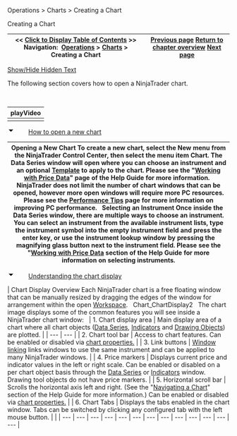 ﻿


Operations \> Charts \> Creating a Chart






















Creating a Chart







| \<\< [Click to Display Table of Contents](creating_a_chart.md) \>\> **Navigation:**     [Operations](operations-1.md) \> [Charts](charts-1.md) \> Creating a Chart | [Previous page](charts-1.md) [Return to chapter overview](charts-1.md) [Next page](navigating_a_chart-1.md) |
| --- | --- |




[Show/Hide Hidden Text](javascript:HMToggleExpandAll(!HMAnyToggleOpen()) "Click to open/close expanding sections")









The following section covers how to open a NinjaTrader chart. 


 




| playVideo |
| --- |
|  |



![tog_minus](tog_minus-1.gif)        [How to open a new chart](javascript:HMToggle('toggle','HowToOpenANewChart','HowToOpenANewChart_ICON'))




| Opening a New Chart To create a new chart, select the New menu from the NinjaTrader Control Center, then select the menu item Chart. The Data Series window will open where you can choose an instrument and an optional [Template](saving_chart_defaults_and_templates-1.md) to apply to the chart. Please see the "[Working with Price Data](working_with_price_data-1.md)" page of the Help Guide for more information.   NinjaTrader does not limit the number of chart windows that can be opened, however more open windows will require more PC resources. Please see the [Performance Tips](performance_tips2-1.md) page for more information on improving PC performance.    Selecting an Instrument Once inside the Data Series window, there are multiple ways to choose an instrument. You can select an instrument from the available instrument lists, type the instrument symbol into the empty instrument field and press the enter key, or use the instrument lookup window by pressing the magnifying glass button next to the instrument field. Please see the "[Working with Price Data](working_with_price_data-1.md) section of the Help Guide for more information on selecting instruments. |
| --- |



![tog_minus](tog_minus-1.gif)        [Understanding the chart display](javascript:HMToggle('toggle','UnderstandingTheChartDisplay','UnderstandingTheChartDisplay_ICON'))




| Chart Display Overview Each NinjaTrader chart is a free floating window that can be manually resized by dragging the edges of the window for arrangement within the open [Workspace](workspaces_menu-1.md).    Chart_ChartDisplay2   The chart image displays some of the common features you will see inside a NinjaTrader chart window:     | 1\. Chart display area | Main display area of a chart where all chart objects ([Data Series](working_with_price_data-1.md), [Indicators](working_with_indicators-1.md) and [Drawing Objects](working_with_drawing_tools__ob-1.md)) are plotted. | | --- | --- | | 2\. Chart tool bar | Access to chart features. Can be enabled or disabled via [chart properties.](chart_properties-1.md) | | 3\. Link buttons | [Window linking](window_linking7-1.md) links windows to use the same instrument and can be applied to many NinjaTrader windows. | | 4\. Price markers | Displays current price and indicator values in the left or right scale. Can be enabled or disabled on a per chart object basis through the [Data Series](working_with_price_data-1.md) or [Indicators](working_with_indicators-1.md) window. Drawing tool objects do not have price markers. | | 5\. Horizontal scroll bar | Scrolls the horizontal axis left and right. (See the "[Navigating a Chart](navigating_a_chart-1.md)" section of the Help Guide for more information.) Can be enabled or disabled via [chart properties.](chart_properties-1.md) | | 6\. Chart Tabs | Displays the tabs enabled in the chart window. Tabs can be switched by clicking any configured tab with the left mouse button. | |
| --- | --- | --- | --- | --- | --- | --- | --- | --- | --- | --- | --- | --- |










